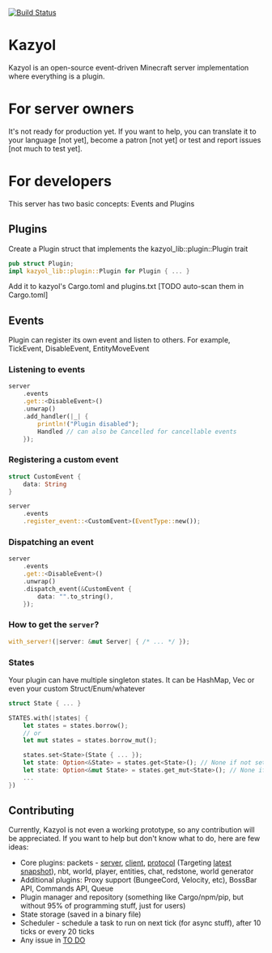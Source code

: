 [![Build Status](https://travis-ci.org/Iaiao/Kazyol.svg?branch=main)](https://travis-ci.org/Iaiao/Kazyol)
# Kazyol
Kazyol is an open-source event-driven Minecraft server implementation where everything is a plugin.

# For server owners
It's not ready for production yet. If you want to help, you can translate it to your language [not yet],
become a patron [not yet] or test and report issues [not much to test yet].

# For developers
This server has two basic concepts: Events and Plugins
## Plugins
Create a Plugin struct that implements the kazyol_lib::plugin::Plugin trait
```rust
pub struct Plugin;
impl kazyol_lib::plugin::Plugin for Plugin { ... }
```
Add it to kazyol's Cargo.toml and plugins.txt [TODO auto-scan them in Cargo.toml]

## Events
Plugin can register its own event and listen to others. For example, TickEvent, DisableEvent, EntityMoveEvent
### Listening to events
```rust
server
    .events
    .get::<DisableEvent>()
    .unwrap()
    .add_handler(|_| {
        println!("Plugin disabled");
        Handled // can also be Cancelled for cancellable events
    });
```
### Registering a custom event
```rust
struct CustomEvent {
    data: String
}

server
    .events
    .register_event::<CustomEvent>(EventType::new());
```
### Dispatching an event
```rust
server
    .events
    .get::<DisableEvent>()
    .unwrap()
    .dispatch_event(&CustomEvent {
        data: "".to_string(),
    });
```
### How to get the `server`?
```rust
with_server!(|server: &mut Server| { /* ... */ });
```
### States
Your plugin can have multiple singleton states.
It can be HashMap, Vec or even your custom Struct/Enum/whatever
```rust
struct State { ... }

STATES.with(|states| {
    let states = states.borrow();
    // or
    let mut states = states.borrow_mut();

    states.set<State>(State { ... });
    let state: Option<&State> = states.get<State>(); // None if not set
    let state: Option<&mut State> = states.get_mut<State>(); // None if not set
    ...
})
```

## Contributing
Currently, Kazyol is not even a working prototype, so any contribution will be appreciated.
If you want to help but don't know what to do, here are few ideas:
- Core plugins: packets - [server](https://github.com/Iaiao/Kazyol/blob/main/protocol/src/serverbound_packet.rs), [client](https://github.com/Iaiao/Kazyol/blob/main/protocol/src/clientbound_packet.rs), [protocol](https://wiki.vg/Protocol) (Targeting [latest snapshot](https://wiki.vg/Pre-release_protocol)), nbt, world, player, entities, chat, redstone, world generator
- Additional plugins: Proxy support (BungeeCord, Velocity, etc), BossBar API, Commands API, Queue
- Plugin manager and repository (something like Cargo/npm/pip, but without 95% of programming stuff, just for users)
- State storage (saved in a binary file)
- Scheduler - schedule a task to run on next tick (for async stuff), after 10 ticks or every 20 ticks
- Any issue in [TO DO](https://github.com/Iaiao/Kazyol/projects/1)
